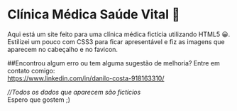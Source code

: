 # Clínica Médica Saúde Vital 🏥
Aqui está um site feito para uma clínica médica fictícia utilizando HTML5 😀. Estilizei um pouco com CSS3 para ficar apresentável e fiz as imagens que aparecem no cabeçalho e no favicon. 

##Encontrou algum erro ou tem alguma sugestão de melhoria? Entre em contato comigo: <br>
https://www.linkedin.com/in/danilo-costa-918163310/

_//Todos os dados que aparecem são fictícios_ <br>
Espero que gostem ;)
